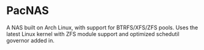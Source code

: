 # PacNAS
A NAS built on Arch Linux, with support for BTRFS/XFS/ZFS pools. Uses the latest Linux kernel with ZFS module support and optimized schedutil governor added in. 
